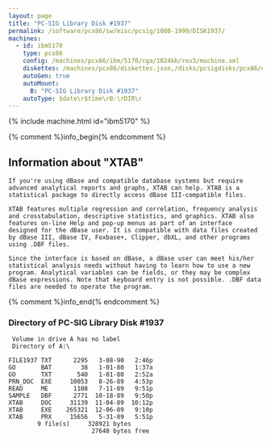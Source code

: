 ```yaml
---
layout: page
title: "PC-SIG Library Disk #1937"
permalink: /software/pcx86/sw/misc/pcsig/1000-1999/DISK1937/
machines:
  - id: ibm5170
    type: pcx86
    config: /machines/pcx86/ibm/5170/cga/1024kb/rev3/machine.xml
    diskettes: /machines/pcx86/diskettes.json,/disks/pcsigdisks/pcx86/diskettes.json
    autoGen: true
    autoMount:
      B: "PC-SIG Library Disk #1937"
    autoType: $date\r$time\rB:\rDIR\r
---
```


{% include machine.html id="ibm5170" %}

{% comment %}info_begin{% endcomment %}

## Information about "XTAB"

    If you're using dBase and compatible database systems but require
    advanced analytical reports and graphs, XTAB can help. XTAB is a
    statistical package to directly access dBase III-compatible files.
    
    XTAB features multiple regression and correlation, frequency analysis
    and crosstabulation, descriptive statistics, and graphics. XTAB also
    features on-line Help and pop-up menus as part of an interface
    designed for the dBase user. It is compatible with data files created
    by dBase III, dBase IV, Foxbase+, Clipper, dbXL, and other programs
    using .DBF files.
    
    Since the interface is based on dBase, a dBase user can meet his/her
    statistical analysis needs without having to learn how to use a new
    program. Analytical variables can be fields, or they may be complex
    dBase expressions. Note that keyboard entry is not possible. .DBF data
    files are needed to operate the program.
{% comment %}info_end{% endcomment %}


### Directory of PC-SIG Library Disk #1937

     Volume in drive A has no label
     Directory of A:\

    FILE1937 TXT      2295   3-08-90   2:46p
    GO       BAT        38   1-01-80   1:37a
    GO       TXT       540   1-01-80   2:52a
    PRN_DOC  EXE     10053   8-26-89   4:53p
    READ     ME       1108   7-11-89   9:51p
    SAMPLE   DBF      2771  10-18-89   9:50p
    XTAB     DOC     31139  11-04-89  10:12p
    XTAB     EXE    265321  12-06-89   9:10p
    XTAB     PRX     15656   5-31-89   5:51p
            9 file(s)     328921 bytes
                           27648 bytes free
